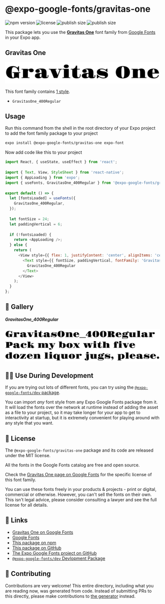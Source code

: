# @expo-google-fonts/gravitas-one

![npm version](https://flat.badgen.net/npm/v/@expo-google-fonts/gravitas-one)
![license](https://flat.badgen.net/github/license/expo/google-fonts)
![publish size](https://flat.badgen.net/packagephobia/install/@expo-google-fonts/gravitas-one)
![publish size](https://flat.badgen.net/packagephobia/publish/@expo-google-fonts/gravitas-one)

This package lets you use the [**Gravitas One**](https://fonts.google.com/specimen/Gravitas+One) font family from [Google Fonts](https://fonts.google.com/) in your Expo app.

## Gravitas One

![Gravitas One](./font-family.png)

This font family contains [1 style](#-gallery).

- `GravitasOne_400Regular`

## Usage

Run this command from the shell in the root directory of your Expo project to add the font family package to your project
```sh
expo install @expo-google-fonts/gravitas-one expo-font
```

Now add code like this to your project
```js
import React, { useState, useEffect } from 'react';

import { Text, View, StyleSheet } from 'react-native';
import { AppLoading } from 'expo';
import { useFonts, GravitasOne_400Regular } from '@expo-google-fonts/gravitas-one';

export default () => {
  let [fontsLoaded] = useFonts({
    GravitasOne_400Regular,
  });

  let fontSize = 24;
  let paddingVertical = 6;

  if (!fontsLoaded) {
    return <AppLoading />;
  } else {
    return (
      <View style={{ flex: 1, justifyContent: 'center', alignItems: 'center' }}>
        <Text style={{ fontSize, paddingVertical, fontFamily: 'GravitasOne_400Regular' }}>
          GravitasOne_400Regular
        </Text>
      </View>
    );
  }
};

```

## 🔡 Gallery

##### GravitasOne_400Regular
![GravitasOne_400Regular](./GravitasOne_400Regular.ttf.png)


## 👩‍💻 Use During Development

If you are trying out lots of different fonts, you can try using the [`@expo-google-fonts/dev` package](https://github.com/expo/google-fonts/tree/master/font-packages/dev#readme).

You can import *any* font style from any Expo Google Fonts package from it. It will load the fonts
over the network at runtime instead of adding the asset as a file to your project, so it may take longer
for your app to get to interactivity at startup, but it is extremely convenient
for playing around with any style that you want.

## 📖 License

The `@expo-google-fonts/gravitas-one` package and its code are released under the MIT license.

All the fonts in the Google Fonts catalog are free and open source.

Check the [Gravitas One page on Google Fonts](https://fonts.google.com/specimen/Gravitas+One) for the specific license of this font family.

You can use these fonts freely in your products & projects - print or digital, commercial or otherwise. However, you can't sell the fonts on their own. This isn't legal advice, please consider consulting a lawyer and see the full license for all details.

## 🔗 Links

- [Gravitas One on Google Fonts](https://fonts.google.com/specimen/Gravitas+One)
- [Google Fonts](https://fonts.google.com/)
- [This package on npm](https://www.npmjs.com/package/@expo-google-fonts/gravitas-one)
- [This package on GitHub](https://github.com/expo/google-fonts/tree/master/font-packages/gravitas-one)
- [The Expo Google Fonts project on GitHub](https://github.com/expo/google-fonts)
- [`@expo-google-fonts/dev` Devlopment Package](https://github.com/expo/google-fonts/tree/master/font-packages/dev)

## 🤝 Contributing

Contributions are very welcome! This entire directory, including what you are reading now, was generated from code. Instead of submitting PRs to this directly, please make contributions to [the generator](https://github.com/expo/google-fonts/tree/master/packages/generator) instead.

